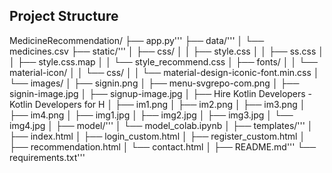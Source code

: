 ## Project Structure
MedicineRecommendation/
├── app.py'''
├── data/'''
│ └── medicines.csv
├── static/'''
│ ├── css/
│ │ ├── style.css
│ │ ├── ss.css
│ │ ├── style.css.map
│ │ └── style_recommend.css
│ ├── fonts/
│ │ └── material-icon/
│ │ └── css/
│ │ └── material-design-iconic-font.min.css
│ └── images/
│ ├── signin.png
│ ├── menu-svgrepo-com.png
│ ├── signin-image.jpg
│ ├── signup-image.jpg
│ ├── Hire Kotlin Developers - Kotlin Developers for H
│ ├── im1.png
│ ├── im2.png
│ ├── im3.png
│ ├── im4.png
│ ├── img1.jpg
│ ├── img2.jpg
│ ├── img3.jpg
│ └── img4.jpg
│
├── model/'''
│ └── model_colab.ipynb
│
├── templates/'''
│ ├── index.html
│ ├── login_custom.html
│ ├── register_custom.html
│ ├── recommendation.html
│ └── contact.html
│
├── README.md'''
└── requirements.txt'''
